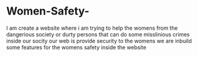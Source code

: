 # Women-Safety-
I am create a website where i am trying to help the womens from the dangerious society or durty persons that can do some misslinious crimes inside our socity our web is provide security to the womens we are inbuild some features for the womens safety inside the website
